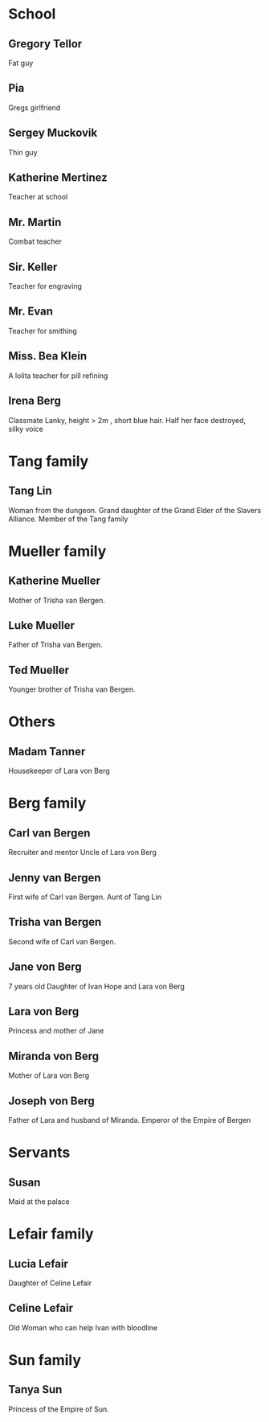 # School
## Gregory Tellor
Fat guy 

## Pia 
Gregs girlfriend

## Sergey Muckovik
Thin guy

## Katherine Mertinez
Teacher at school

## Mr. Martin
Combat teacher

## Sir. Keller
Teacher for engraving

## Mr. Evan
Teacher for smithing

## Miss. Bea Klein
A lolita teacher for pill refining

## Irena Berg
Classmate
Lanky, height > 2m , short blue hair.
Half her face destroyed, silky voice



# Tang family

## Tang Lin
Woman from the dungeon. Grand daughter of the Grand Elder of the Slavers Alliance. Member of the Tang family

# Mueller family

## Katherine Mueller
Mother of Trisha van Bergen.

## Luke Mueller
Father of Trisha van Bergen.

## Ted Mueller
Younger brother of Trisha van Bergen.

# Others

## Madam Tanner
Housekeeper of Lara von Berg

# Berg family

## Carl van Bergen
Recruiter and mentor
Uncle of Lara von Berg

## Jenny van Bergen
First wife of Carl van Bergen.
Aunt of Tang Lin

## Trisha van Bergen
Second wife of Carl van Bergen.

## Jane von Berg
7 years old
Daughter of Ivan Hope and Lara von Berg

## Lara von Berg 
Princess and mother of Jane

## Miranda von Berg
Mother of Lara von Berg

## Joseph von Berg
Father of Lara and husband of Miranda. Emperor of the Empire of Bergen

# Servants
## Susan
Maid at the palace


# Lefair family
## Lucia Lefair
Daughter of Celine Lefair

## Celine Lefair
Old Woman who can help Ivan with bloodline



# Sun family

## Tanya Sun
Princess of the Empire of Sun.


